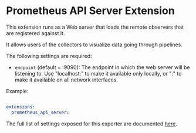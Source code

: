 # Prometheus API Server Extension

This extension runs as a Web server that loads the remote observers that are registered against it.

It allows users of the collectors to visualize data going through pipelines.

The following settings are required:

- `endpoint` (default = :9090): The endpoint in which the web server will
be listening to. Use "localhost:<port>" to make it available only locally, or
":<port>" to make it available on all network interfaces.

Example:
```yaml

extensions:
  prometheus_api_server:
```

The full list of settings exposed for this exporter are documented [here](./config.go).
